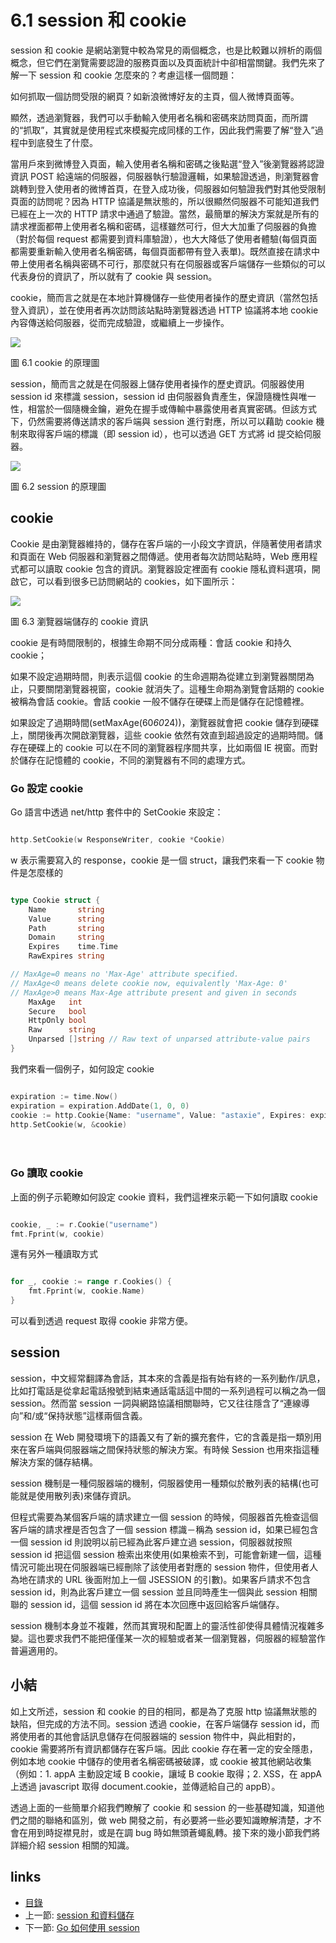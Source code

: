 # 6.1 session 和 cookie
session 和 cookie 是網站瀏覽中較為常見的兩個概念，也是比較難以辨析的兩個概念，但它們在瀏覽需要認證的服務頁面以及頁面統計中卻相當關鍵。我們先來了解一下 session 和 cookie 怎麼來的？考慮這樣一個問題：

如何抓取一個訪問受限的網頁？如新浪微博好友的主頁，個人微博頁面等。

顯然，透過瀏覽器，我們可以手動輸入使用者名稱和密碼來訪問頁面，而所謂的“抓取”，其實就是使用程式來模擬完成同樣的工作，因此我們需要了解“登入”過程中到底發生了什麼。

當用戶來到微博登入頁面，輸入使用者名稱和密碼之後點選“登入”後瀏覽器將認證資訊 POST 給遠端的伺服器，伺服器執行驗證邏輯，如果驗證透過，則瀏覽器會跳轉到登入使用者的微博首頁，在登入成功後，伺服器如何驗證我們對其他受限制頁面的訪問呢？因為 HTTP 協議是無狀態的，所以很顯然伺服器不可能知道我們已經在上一次的 HTTP 請求中通過了驗證。當然，最簡單的解決方案就是所有的請求裡面都帶上使用者名稱和密碼，這樣雖然可行，但大大加重了伺服器的負擔（對於每個 request 都需要到資料庫驗證），也大大降低了使用者體驗(每個頁面都需要重新輸入使用者名稱密碼，每個頁面都帶有登入表單)。既然直接在請求中帶上使用者名稱與密碼不可行，那麼就只有在伺服器或客戶端儲存一些類似的可以代表身份的資訊了，所以就有了 cookie 與 session。

cookie，簡而言之就是在本地計算機儲存一些使用者操作的歷史資訊（當然包括登入資訊），並在使用者再次訪問該站點時瀏覽器透過 HTTP 協議將本地 cookie 內容傳送給伺服器，從而完成驗證，或繼續上一步操作。

![](images/6.1.cookie2.png)

圖 6.1 cookie 的原理圖

session，簡而言之就是在伺服器上儲存使用者操作的歷史資訊。伺服器使用 session id 來標識 session，session id 由伺服器負責產生，保證隨機性與唯一性，相當於一個隨機金鑰，避免在握手或傳輸中暴露使用者真實密碼。但該方式下，仍然需要將傳送請求的客戶端與 session 進行對應，所以可以藉助 cookie 機制來取得客戶端的標識（即 session id），也可以透過 GET 方式將 id 提交給伺服器。

![](images/6.1.session.png)

圖 6.2 session 的原理圖

## cookie
Cookie 是由瀏覽器維持的，儲存在客戶端的一小段文字資訊，伴隨著使用者請求和頁面在 Web 伺服器和瀏覽器之間傳遞。使用者每次訪問站點時，Web 應用程式都可以讀取 cookie 包含的資訊。瀏覽器設定裡面有 cookie 隱私資料選項，開啟它，可以看到很多已訪問網站的 cookies，如下圖所示：

![](images/6.1.cookie.png)

圖 6.3 瀏覽器端儲存的 cookie 資訊

cookie 是有時間限制的，根據生命期不同分成兩種：會話 cookie 和持久 cookie；

如果不設定過期時間，則表示這個 cookie 的生命週期為從建立到瀏覽器關閉為止，只要關閉瀏覽器視窗，cookie 就消失了。這種生命期為瀏覽會話期的 cookie 被稱為會話 cookie。會話 cookie 一般不儲存在硬碟上而是儲存在記憶體裡。

如果設定了過期時間(setMaxAge(60*60*24))，瀏覽器就會把 cookie 儲存到硬碟上，關閉後再次開啟瀏覽器，這些 cookie 依然有效直到超過設定的過期時間。儲存在硬碟上的 cookie 可以在不同的瀏覽器程序間共享，比如兩個 IE 視窗。而對於儲存在記憶體的 cookie，不同的瀏覽器有不同的處理方式。
　　

### Go 設定 cookie
Go 語言中透過 net/http 套件中的 SetCookie 來設定：
```Go

http.SetCookie(w ResponseWriter, cookie *Cookie)
```
w 表示需要寫入的  response，cookie 是一個 struct，讓我們來看一下 cookie 物件是怎麼樣的
```Go

type Cookie struct {
	Name       string
	Value      string
	Path       string
	Domain     string
	Expires    time.Time
	RawExpires string

// MaxAge=0 means no 'Max-Age' attribute specified.
// MaxAge<0 means delete cookie now, equivalently 'Max-Age: 0'
// MaxAge>0 means Max-Age attribute present and given in seconds
	MaxAge   int
	Secure   bool
	HttpOnly bool
	Raw      string
	Unparsed []string // Raw text of unparsed attribute-value pairs
}

```
我們來看一個例子，如何設定 cookie
```Go

expiration := time.Now()
expiration = expiration.AddDate(1, 0, 0)
cookie := http.Cookie{Name: "username", Value: "astaxie", Expires: expiration}
http.SetCookie(w, &cookie)
```
　　
### Go 讀取 cookie
上面的例子示範瞭如何設定 cookie 資料，我們這裡來示範一下如何讀取 cookie
```Go

cookie, _ := r.Cookie("username")
fmt.Fprint(w, cookie)
```
還有另外一種讀取方式
```Go

for _, cookie := range r.Cookies() {
	fmt.Fprint(w, cookie.Name)
}
```
可以看到透過 request 取得 cookie 非常方便。

## session

session，中文經常翻譯為會話，其本來的含義是指有始有終的一系列動作/訊息，比如打電話是從拿起電話撥號到結束通話電話這中間的一系列過程可以稱之為一個 session。然而當 session 一詞與網路協議相關聯時，它又往往隱含了“連線導向”和/或“保持狀態”這樣兩個含義。

session 在 Web 開發環境下的語義又有了新的擴充套件，它的含義是指一類別用來在客戶端與伺服器端之間保持狀態的解決方案。有時候 Session 也用來指這種解決方案的儲存結構。

session 機制是一種伺服器端的機制，伺服器使用一種類似於散列表的結構(也可能就是使用散列表)來儲存資訊。

但程式需要為某個客戶端的請求建立一個 session 的時候，伺服器首先檢查這個客戶端的請求裡是否包含了一個 session 標識－稱為 session id，如果已經包含一個 session id 則說明以前已經為此客戶建立過 session，伺服器就按照 session id 把這個 session 檢索出來使用(如果檢索不到，可能會新建一個，這種情況可能出現在伺服器端已經刪除了該使用者對應的 session 物件，但使用者人為地在請求的 URL 後面附加上一個 JSESSION 的引數)。如果客戶請求不包含 session id，則為此客戶建立一個 session 並且同時產生一個與此 session 相關聯的 session id，這個 session id 將在本次回應中返回給客戶端儲存。

session 機制本身並不複雜，然而其實現和配置上的靈活性卻使得具體情況複雜多變。這也要求我們不能把僅僅某一次的經驗或者某一個瀏覽器，伺服器的經驗當作普遍適用的。

## 小結

如上文所述，session 和 cookie 的目的相同，都是為了克服 http 協議無狀態的缺陷，但完成的方法不同。session 透過 cookie，在客戶端儲存 session id，而將使用者的其他會話訊息儲存在伺服器端的 session 物件中，與此相對的，cookie 需要將所有資訊都儲存在客戶端。因此 cookie 存在著一定的安全隱患，例如本地 cookie 中儲存的使用者名稱密碼被破譯，或 cookie 被其他網站收集（例如：1. appA 主動設定域 B cookie，讓域 B cookie 取得；2. XSS，在 appA 上透過 javascript 取得 document.cookie，並傳遞給自己的 appB）。


透過上面的一些簡單介紹我們瞭解了 cookie 和 session 的一些基礎知識，知道他們之間的聯絡和區別，做 web 開發之前，有必要將一些必要知識瞭解清楚，才不會在用到時捉襟見肘，或是在調 bug 時如無頭蒼蠅亂轉。接下來的幾小節我們將詳細介紹 session 相關的知識。

## links
   * [目錄](<preface.md>)
   * 上一節: [session 和資料儲存](<06.0.md>)
   * 下一節: [Go 如何使用 session](<06.2.md>)
